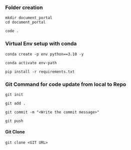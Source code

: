 ### Folder creation

```
mkdir document_portal
cd document_portal
```

```
code .
```

### Virtual Env setup with conda

```
conda create -p env python==3.10 -y
```

```
conda activate env-path
```

```
pip install -r requirements.txt
```

### Git Command for code update from local to Repo

```
git init
```

```
git add .
```

```
git commit -m "<Write the commit message>"
```

```
git push
```

#### Git Clone

````
git clone <GIT URL>
````